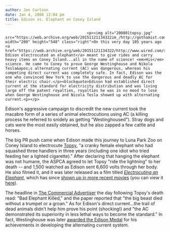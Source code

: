 ```yaml
---
author: Jen Carlson
date: Jan 4, 2008 12:04 pm
title: Edison vs. Elephant on Coney Island
---
```


	
										<p><img alt="200801topsy.jpg" src="https://web.archive.org/web/20151121134322im_/http://gothamist.com/attachments/arts_jen/200801topsy.jpg" width="200" height="540" class="right">On this very day 105 years ago <a href="https://web.archive.org/web/20151121134322/http://www.wired.com/science/discoveries/news/2008/01/dayintech_0104">Thomas Edison electrocuted an elephant</a> meant to give rides and carry heavy items on Coney Island...all in the name of science! <em>His</em> science. He came to Coney to prove George Westinghouse and Nikola Tesla&apos;s alternating current (AC) was dangerous, whereas his competing direct current was completely safe. In fact, Edison was the one who convinced New York to use the dangerous and deadly AC for their electric chair.</p><blockquote>Edison had established direct current at the standard for electricity distribution and was living large off the patent royalties, royalties he was in no mood to lose when George Westinghouse and Nicola Tesla showed up with alternating current.<p></p>

<p>Edison&apos;s aggressive campaign to discredit the new current took the macabre form of a series of animal electrocutions using AC (a killing process he referred to snidely as getting &quot;Westinghoused&quot;). Stray dogs and cats were the most easily obtained, but he also zapped a few cattle and horses.</p></blockquote>The big PR push came when Edison made this journey to Luna Park Zoo on Coney Island to electrocute <a href="https://web.archive.org/web/20151121134322/http://en.wikipedia.org/wiki/Topsy_(elephant)">Topsy</a>, &quot;a cranky female elephant who had squashed three handlers in three years (including one idiot who tried feeding her a lighted cigarette).&quot; After declaring that hanging the elephant was not humane, the ASPCA agreed to let Topsy &quot;ride the lightning&quot; to her death -- and 1,500 watched as Edison sent 6,600 volts through her body. He also filmed it, and it was later released as a film titled <a href="https://web.archive.org/web/20151121134322/http://www.imdb.com/title/tt0231523"><em>Electrocuting an Elephant</em></a>, which has since <a href="https://web.archive.org/web/20151121134322/http://en.wikipedia.org/wiki/Topsy_(elephant)#Usage_in_popular_works_of_art">shown up in more recent movies</a> (you can view it <a href="https://web.archive.org/web/20151121134322/http://youtube.com/watch?v=fHQeORzeclY">here</a>). <p></p>

<p>The headline in <a href="https://web.archive.org/web/20151121134322/http://www.railwaybridge.co.uk/topsy.html">The Commercial Advertiser</a> the day following Topsy&apos;s death read: &quot;Bad Elephant Killed,&quot; and the paper reported that &quot;the big beast died without a trumpet or a groan.&quot; As for Edison&apos;s direct current...the trail of dead animals didn&apos;t help him prove his point (shocking!) and &quot;the AC demonstrated its superiority in less lethal ways to become the standard.&quot; In fact, Westinghouse was later <a href="https://web.archive.org/web/20151121134322/http://query.nytimes.com/gst/abstract.html?res=9C00E6DF123CE633A2575BC2A9609C946396D6CF">awarded the Edison Medal</a> for his achievements in developing the alternating current system.</p>					
										
									
				